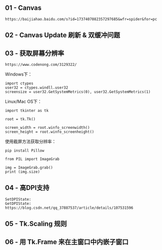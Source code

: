 ## 01 - Canvas

```
https://baijiahao.baidu.com/s?id=1737407082357297685&wfr=spider&for=pc
```

## 02 - Canvas Update 刷新 & 双缓冲问题

## 03 - 获取屏幕分辨率

```
https://www.codenong.com/3129322/
```

Windows下：

```
import ctypes
user32 = ctypes.windll.user32
screensize = user32.GetSystemMetrics(0), user32.GetSystemMetrics(1)
```

Linux/Mac OS下：

```
import tkinter as tk

root = tk.Tk()

screen_width = root.winfo_screenwidth()
screen_height = root.winfo_screenheight()
```

使用截屏方法获取分辨率：

```
pip install Pillow
```

```
from PIL import ImageGrab

img = ImageGrab.grab()
print (img.size)
```

## 04 - 高DPI支持

```
SetDPIState: 
GetDPIState: https://blog.csdn.net/qq_37887537/article/details/107531596
```



## 05 - Tk.Scaling 规则

## 06 - 用 Tk.Frame 来在主窗口中内嵌子窗口




